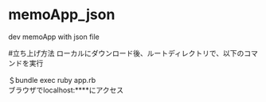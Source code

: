 # memoApp_json
dev memoApp with json file

#立ち上げ方法
ローカルにダウンロード後、ルートディレクトリで、以下のコマンドを実行

＄bundle exec ruby app.rb  
ブラウザでlocalhost:****にアクセス
